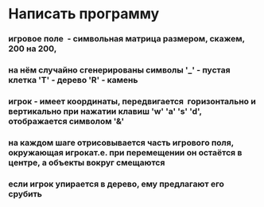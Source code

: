 # Написать программу
### игровое поле  - символьная матрица размером, скажем, 200 на 200, 
### на нём случайно сгенерированы символы '_' - пустая клетка 'T' - дерево 'R' - камень
### игрок - имеет координаты, передвигается  горизонтально и вертикально при нажатии клавиш 'w' 'a' 's' 'd', отображается символом '&'
### на каждом шаге отрисовывается часть игрового поля, окружающая игрокат.е. при перемещении он остаётся в центре, а объекты вокруг смещаются
### если игрок упирается в дерево, ему предлагают его срубить